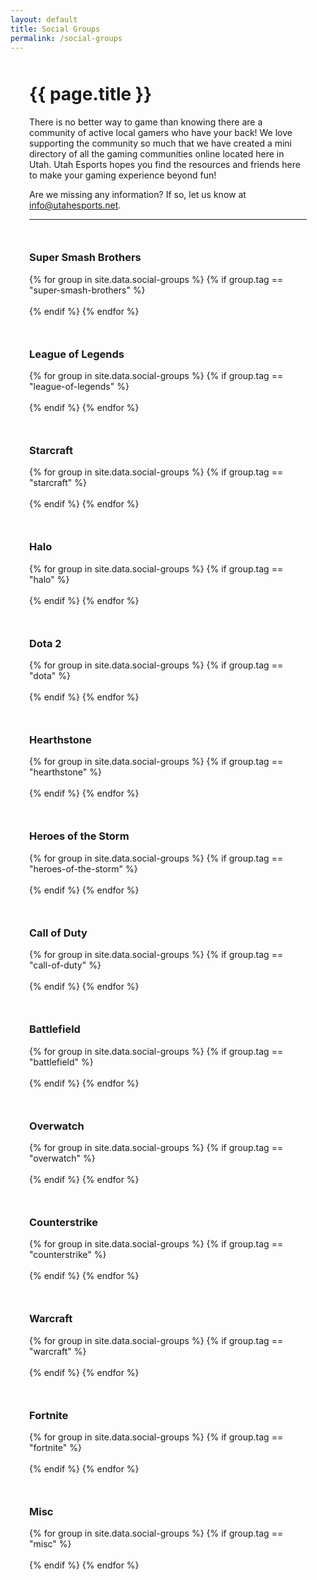 ```yaml
---
layout: default
title: Social Groups
permalink: /social-groups
---
```


<div style="max-width: 1200px;margin: 50px auto;padding: 0 30px;">
  <div class="heading" style="margin: 50px 0 0">
    <h1>
      {{ page.title }}
    </h1>
  </div>
  <p>There is no better way to game than knowing there are a community of active local gamers who have your back! We love supporting the community so much that we have created a mini directory of all the gaming communities online located here in Utah. Utah Esports hopes you find the resources and friends here to make your gaming experience beyond fun!</p>
  <p>Are we missing any information? If so, let us know at <a href="mailto:info@utahesports.net">info@utahesports.net</a>.</p>
  <hr/>
  <div class="row">
    <div class="col-xs-6 col-sm-4">
      <h3 style="margin-top: 50px;">Super Smash Brothers</h3>
      {% for group in site.data.social-groups %}
        {% if group.tag == "super-smash-brothers" %}
          <div>
            <a href="{{ group.url }}" target="_blank">{{ group.name }}</a>
          </div>
        {% endif %}
      {% endfor %}
    </div>
    <div class="col-xs-6 col-sm-4">
      <h3 style="margin-top: 50px;">League of Legends</h3>
      {% for group in site.data.social-groups %}
        {% if group.tag == "league-of-legends" %}
          <div>
            <a href="{{ group.url }}" target="_blank">{{ group.name }}</a>
          </div>
        {% endif %}
      {% endfor %}
    </div>
    <div class="col-xs-6 col-sm-4">
      <h3 style="margin-top: 50px;">Starcraft</h3>
      {% for group in site.data.social-groups %}
        {% if group.tag == "starcraft" %}
          <div>
            <a href="{{ group.url }}" target="_blank">{{ group.name }}</a>
          </div>
        {% endif %}
      {% endfor %}
    </div>
    <div class="col-xs-6 col-sm-4">
      <h3 style="margin-top: 50px;">Halo</h3>
      {% for group in site.data.social-groups %}
        {% if group.tag == "halo" %}
          <div>
            <a href="{{ group.url }}" target="_blank">{{ group.name }}</a>
          </div>
        {% endif %}
      {% endfor %}
    </div>
    <div class="col-xs-6 col-sm-4">
      <h3 style="margin-top: 50px;">Dota 2</h3>
      {% for group in site.data.social-groups %}
        {% if group.tag == "dota" %}
          <div>
            <a href="{{ group.url }}" target="_blank">{{ group.name }}</a>
          </div>
        {% endif %}
      {% endfor %}
    </div>
    <div class="col-xs-6 col-sm-4">
      <h3 style="margin-top: 50px;">Hearthstone</h3>
      {% for group in site.data.social-groups %}
        {% if group.tag == "hearthstone" %}
          <div>
            <a href="{{ group.url }}" target="_blank">{{ group.name }}</a>
          </div>
        {% endif %}
      {% endfor %}
    </div>
    <div class="col-xs-6 col-sm-4">
      <h3 style="margin-top: 50px;">Heroes of the Storm</h3>
      {% for group in site.data.social-groups %}
        {% if group.tag == "heroes-of-the-storm" %}
          <div>
            <a href="{{ group.url }}" target="_blank">{{ group.name }}</a>
          </div>
        {% endif %}
      {% endfor %}
    </div>
    <div class="col-xs-6 col-sm-4">
      <h3 style="margin-top: 50px;">Call of Duty</h3>
      {% for group in site.data.social-groups %}
        {% if group.tag == "call-of-duty" %}
          <div>
            <a href="{{ group.url }}" target="_blank">{{ group.name }}</a>
          </div>
        {% endif %}
      {% endfor %}
    </div>
    <div class="col-xs-6 col-sm-4">
      <h3 style="margin-top: 50px;">Battlefield</h3>
      {% for group in site.data.social-groups %}
        {% if group.tag == "battlefield" %}
          <div>
            <a href="{{ group.url }}" target="_blank">{{ group.name }}</a>
          </div>
        {% endif %}
      {% endfor %}
    </div>
    <div class="col-xs-6 col-sm-4">
      <h3 style="margin-top: 50px;">Overwatch</h3>
      {% for group in site.data.social-groups %}
        {% if group.tag == "overwatch" %}
          <div>
            <a href="{{ group.url }}" target="_blank">{{ group.name }}</a>
          </div>
        {% endif %}
      {% endfor %}
    </div>
    <div class="col-xs-6 col-sm-4">
      <h3 style="margin-top: 50px;">Counterstrike</h3>
      {% for group in site.data.social-groups %}
        {% if group.tag == "counterstrike" %}
          <div>
            <a href="{{ group.url }}" target="_blank">{{ group.name }}</a>
          </div>
        {% endif %}
      {% endfor %}
    </div>
    <div class="col-xs-6 col-sm-4">
      <h3 style="margin-top: 50px;">Warcraft</h3>
      {% for group in site.data.social-groups %}
        {% if group.tag == "warcraft" %}
          <div>
            <a href="{{ group.url }}" target="_blank">{{ group.name }}</a>
          </div>
        {% endif %}
      {% endfor %}
    </div>
    <div class="col-xs-6 col-sm-4">
      <h3 style="margin-top: 50px;">Fortnite</h3>
      {% for group in site.data.social-groups %}
        {% if group.tag == "fortnite" %}
          <div>
            <a href="{{ group.url }}" target="_blank">{{ group.name }}</a>
          </div>
        {% endif %}
      {% endfor %}
    </div>
    <div class="col-xs-6 col-sm-4">
      <h3 style="margin-top: 50px;">Misc</h3>
      {% for group in site.data.social-groups %}
        {% if group.tag == "misc" %}
          <div>
            <a href="{{ group.url }}" target="_blank">{{ group.name }}</a>
          </div>
        {% endif %}
      {% endfor %}
    </div>
  </div>
</div>

<style>
  .col-xs-6 a {
    color: #fff;
    font-size: 14px;
    text-decoration: none;
  }
  .col-xs-6 a:hover {
    color: #03A9F3;
  }
  .col-xs-6 img {
    border: 1px solid #2d313a;
  }
</style>